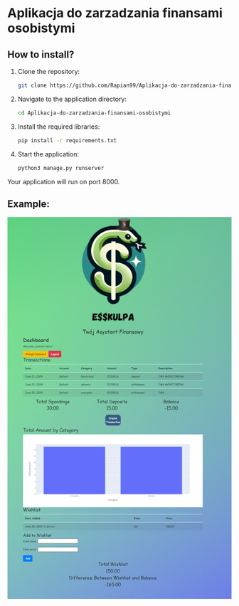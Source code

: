 # Aplikacja do zarzadzania finansami osobistymi

## How to install?

1. Clone the repository:
   ```bash
   git clone https://github.com/Rapian99/Aplikacja-do-zarzadzania-finansami-osobistymi.git
   ```

2. Navigate to the application directory:
   ```bash
   cd Aplikacja-do-zarzadzania-finansami-osobistymi
   ```

3. Install the required libraries:
   ```bash
   pip install -r requirements.txt
   ```

4. Start the application:
   ```bash
   python3 manage.py runserver
   ```

Your application will run on port 8000.
## Example:
![Example](example.png)
